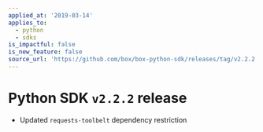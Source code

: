 ```yaml
---
applied_at: '2019-03-14'
applies_to:
  - python
  - sdks
is_impactful: false
is_new_feature: false
source_url: 'https://github.com/box/box-python-sdk/releases/tag/v2.2.2'
---
```


# Python SDK `v2.2.2` release

- Updated `requests-toolbelt` dependency restriction